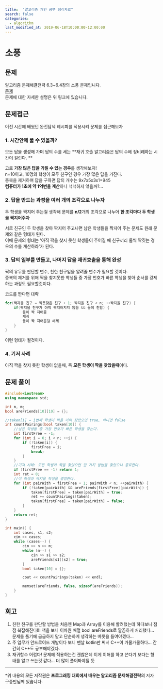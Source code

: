 ```yaml
---
title:  "알고리즘 개인 공부 정리자료"
search: false
categories: 
  - algorithm
last_modified_at: 2019-06-18T10:00:00-12:00:00
---
```

소풍
===

문제
---
알고리즘 문제해결전략 6.3~6.4장의 소풍 문제입니다.  
[문제](https://algospot.com/judge/problem/read/PICNIC)  
문제에 대한 자세한 설명은 위 링크에 있습니다.  

문제접근
---
이전 시간에 배웠던 완전탐색 레시피를 적용시켜 문제를 접근해보자

### 1. 시간안에 풀 수 있을까?
모든 답을 생성해 가며 답의 수를 세는 **재귀 호출 알고리즘은 답의 수에 정비례하는 시간이 걸린다. **

고로 **가장 많은 답을 가질 수 있는 경우**를 생각해보자!  
n=10이고, 10명의 학생이 모두 친구인 경우 가장 많은 답을 가진다.  
중복을 제거하여 답을 구하면 답의 개수는 9x7x5x3x1=945  
**컴퓨터가 1초에 약 1억번을 계산**하니 넉넉하지 않을까?...


### 2. 답을 만드는 과정을 여러 개의 조각으로 나누자
두 학생을 짝지어 주는걸 생각해 문제를 **n/2**개의 조각으로 나누어 **한 조각마다 두 학생을 짝지어주자**

서로 친구인 두 학생을 찾아 짝지어 주고나면 남은 학생들을 짝지어 주는 문제도 원래 문제와 같은 형태가 된다.  
이때 문제의 형태는 '아직 짝을 찾지 못한 학생들이 주어질 때 친구끼리 둘씩 짝짓는 경우의 수를 계산하라'가 된다.


###  3. 답의 일부를 만들고, 나머지 답을 재귀호출을 통해 완성
짝의 유무를 판단할 변수, 친한 친구임을 알려줄 변수가 필요할 것이다.  
중복의 제거를 위해 짝을 찾지못한 학생들 중 가장 번호가 빠른 학생을 찾아 순서를 강제하는 과정도 필요할것이다.

코드를 짠다면 대략
```c++
for(짝지을 친구 = 짝못찾은 친구 + 1; 짝지을 친구 < n; ++짝지을 친구) {
    if(짝지을 친구가 아직 짝지어지지 않음 && 둘이 친함) {
        둘이 짝 지어줌
        재귀
        둘이 짝 지어준걸 해제
    }
}
```
이런 형태가 될것이다.


### 4. 기저 사례
아직 짝을 찾지 못한 학생이 없을때, 즉 **모든 학생이 짝을 찾았을때**이다.

문제 풀이
---
```c++
#include<iostream>
using namespace std;

int n, m;
bool areFriends[10][10] = {};

//taken[i] = i번째 학생이 짝을 이미 찾았으면 true, 아니면 false
int countPairings(bool taken[10]) {
	//남은 학생들 중 가장 번호가 빠른 학생을 찾는다.
	int firstFree = -1;
	for (int i = 0; i < n; ++i) {
		if (!taken[i]) {
			firstFree = i;
			break;
		}
	}
	//기저 사례: 모든 학생이 짝을 찾았으면 한 가지 방법을 찾았으니 종료한다.
	if (firstFree == -1) return 1;
	int ret = 0;
	//이 학생과 짝지을 학생을 결정한다.
	for (int pairWith = firstFree + 1; pairWith < n; ++pairWith) {
		if (!taken[pairWith] && areFriends[firstFree][pairWith]) {
			taken[firstFree] = taken[pairWith] = true;
			ret += countPairings(taken);
			taken[firstFree] = taken[pairWith] = false;
		}
	}
	return ret;
}

int main() {
	int cases, s1, s2;
	cin >> cases;
	while (cases--) {
		cin >> n >> m;
		while (m--) {
			cin >> s1 >> s2;
			areFriends[s1][s2] = true;
		}
		bool taken[10] = {};

		cout << countPairings(taken) << endl;

		memset(areFriends, false, sizeof(areFriends));
	}
}
```

회고
---
1. 친한 친구를 판단할 방법을 처음엔 Map과 Array를 이용해 할려했는데 하다보니 점점 복잡해진다!!! 책을 보니 이차원 배열 bool areFriends로 깔끔하게 처리했다... 문제를 풀기에 급급하지 말고 단순하게 생각하는 버릇을 들여야겠다...  
2. 주 업무가 안드로이드 개발이다 보니 맨날 kotlin만 써서 C++이 가물가물하다... 간간히 C++도 공부해야겠다.  
3. 재귀함수 어렵다! 문제에 적용하는건 괜찮은데 이게 이해를 하고 쓴다기 보다는 형태를 알고 쓰는것 같다... 더 많이 풀어봐야될 듯



------------
*위 내용의 모든 저작권은 **프로그래밍 대회에서 배우는 알고리즘 문제해결전략**의 저자 구종만님께 있습니다.